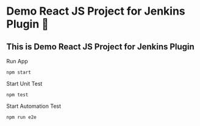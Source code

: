 # Demo React JS Project for Jenkins Plugin 🚀
## This is Demo React JS Project for Jenkins Plugin 
Run App 
``` 
npm start  
```
Start Unit Test 
```
npm test 
```

Start Automation Test
```
npm run e2e
```

